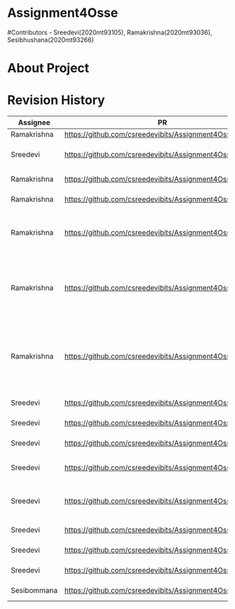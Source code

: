 # Assignment4Osse
#Contributors - Sreedevi(2020mt93105), Ramakrishna(2020mt93036), Sesibhushana(2020mt93266)

# About Project






# Revision History

|Assignee      |   PR                                                        |Comments   
|--------------|-------------------------------------------------------------|------------------------------------------------------------------------
|Ramakrishna   |     https://github.com/csreedevibits/Assignment4Osse/pull/1 |
|Sreedevi      |     https://github.com/csreedevibits/Assignment4Osse/pull/2 | Adding another para
|Ramakrishna   |     https://github.com/csreedevibits/Assignment4Osse/pull/3 | Merge to main
|Ramakrishna   |     https://github.com/csreedevibits/Assignment4Osse/pull/4 | merge to main
|Ramakrishna   |     https://github.com/csreedevibits/Assignment4Osse/pull/5 | Added bootstrap theme and basic changes
|Ramakrishna   |     https://github.com/csreedevibits/Assignment4Osse/pull/7 | Resolution for issue "Remove google maps render on index page"
|Ramakrishna   |     https://github.com/csreedevibits/Assignment4Osse/pull/9 | Issue resolution Price modification for business and developer plans
|Sreedevi      |     https://github.com/csreedevibits/Assignment4Osse/pull/12| Issue 10 and 11
|Sreedevi      |     https://github.com/csreedevibits/Assignment4Osse/pull/13| Location Updates
|Sreedevi      |     https://github.com/csreedevibits/Assignment4Osse/pull/14| Updating email
|Sreedevi      |     https://github.com/csreedevibits/Assignment4Osse/pull/15| Updating email in inner page
|Sreedevi      |     https://github.com/csreedevibits/Assignment4Osse/pull/16| Updating email id in portfolio page
|Sreedevi      |     https://github.com/csreedevibits/Assignment4Osse/pull/17| Merge to main
|Sreedevi      |     https://github.com/csreedevibits/Assignment4Osse/pull/27| Updating profile page
|Sreedevi      |     https://github.com/csreedevibits/Assignment4Osse/pull/27| Updating profile page
|Sesibommana      |     https://github.com/csreedevibits/Assignment4Osse/pull/27| Added a new file



